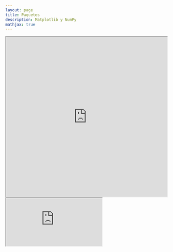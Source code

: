 ```yaml
---
layout: page
title: Paquetes
description: Matplotlib y NumPy
mathjax: true
---
```

<iframe width="100%" height="500" src="https://docs.google.com/spreadsheets/d/1A_XrkENvj4quWMQAdoWS98Ty5l4VEb9N84gMrmAoGzc/pubchart?oid=1700708126&amp;format=interactive"></iframe>

<iframe src="https://docs.google.com/spreadsheets/d/1A_XrkENvj4quWMQAdoWS98Ty5l4VEb9N84gMrmAoGzc/pubchart?oid=1700708126&amp;format=interactive"></iframe>

